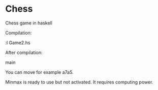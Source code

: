 # Chess
Chess game in haskell


Compilation:

:l Game2.hs

After compilation:

main

You can move for example a7a5.

Minmax is ready to use but not activated. It requires computing power.
